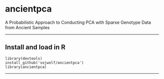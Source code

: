 # ancientpca
A Probabilistic Approach to Conducting PCA with Sparse Genotype Data from Ancient Samples

----
## Install and load in R

```
library(devtools)
install_github('sojwolf/ancientpca')
library(ancientpca)
```

----
